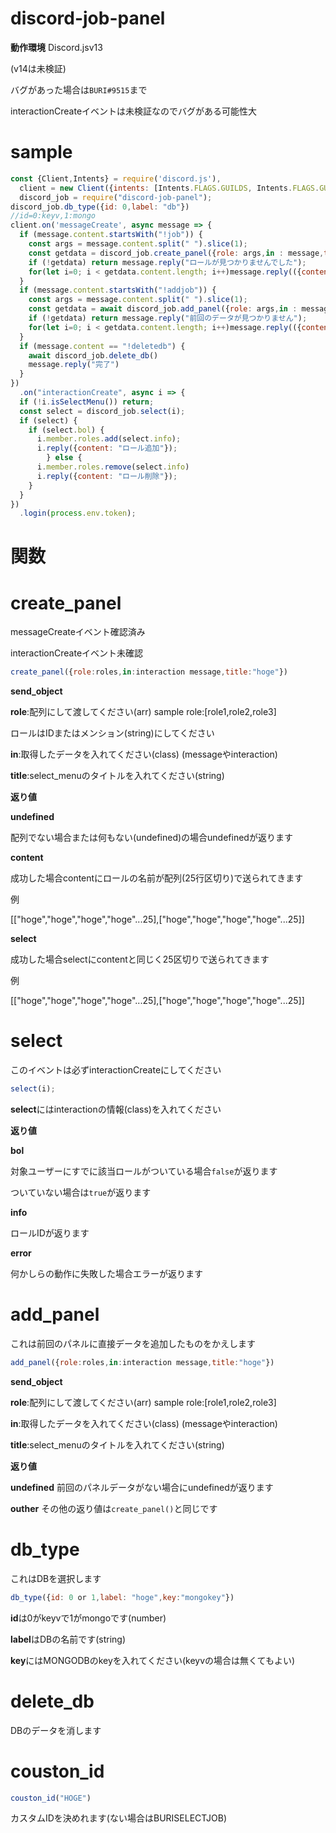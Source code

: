 # discord-job-panel

**動作環境**
Discord.jsv13

(v14は未検証)

バグがあった場合は``BURI#9515``まで

interactionCreateイベントは未検証なのでバグがある可能性大
# sample
```js
const {Client,Intents} = require('discord.js'),
  client = new Client({intents: [Intents.FLAGS.GUILDS, Intents.FLAGS.GUILD_MESSAGES]}),
  discord_job = require("discord-job-panel");
discord_job.db_type({id: 0,label: "db"})
//id=0:keyv,1:mongo
client.on('messageCreate', async message => {
  if (message.content.startsWith("!job")) {
    const args = message.content.split(" ").slice(1);
    const getdata = discord_job.create_panel({role: args,in : message,title: "ロールを選ぼう"});
    if (!getdata) return message.reply("ロールが見つかりませんでした");
    for(let i=0; i < getdata.content.length; i++)message.reply(({content: getdata.content[i].join("\n"),components: [getdata.select[i]]}));
  }
  if (message.content.startsWith("!addjob")) {
    const args = message.content.split(" ").slice(1);
    const getdata = await discord_job.add_panel({role: args,in : message,title: "ロールを選ぼう"});
    if (!getdata) return message.reply("前回のデータが見つかりません");
    for(let i=0; i < getdata.content.length; i++)message.reply(({content: getdata.content[i].join("\n"),components: [getdata.select[i]]}));
  }
  if (message.content == "!deletedb") {
    await discord_job.delete_db()
    message.reply("完了")
  }
})
  .on("interactionCreate", async i => {
  if (!i.isSelectMenu()) return;
  const select = discord_job.select(i);
  if (select) {
    if (select.bol) {
      i.member.roles.add(select.info);
      i.reply({content: "ロール追加"});
        } else {
      i.member.roles.remove(select.info)
      i.reply({content: "ロール削除"});
    }
  }
})
  .login(process.env.token);
```

# 関数

# create_panel
messageCreateイベント確認済み

interactionCreateイベント未確認

```js
create_panel({role:roles,in:interaction message,title:"hoge"})
```

**send_object**


**role**:配列にして渡してください(arr)
sample
role:[role1,role2,role3]

ロールはIDまたはメンション(string)にしてください


**in**:取得したデータを入れてください(class)
(messageやinteraction)



**title**:select_menuのタイトルを入れてください(string)

**返り値**

**undefined**

配列でない場合または何もない(undefined)の場合undefinedが返ります

**content**

成功した場合contentにロールの名前が配列(25行区切り)で送られてきます

例

[["hoge","hoge","hoge","hoge"...25],["hoge","hoge","hoge","hoge"...25]]

**select**

成功した場合selectにcontentと同じく25区切りで送られてきます

例

[["hoge","hoge","hoge","hoge"...25],["hoge","hoge","hoge","hoge"...25]]

# select

このイベントは必ずinteractionCreateにしてください

```js
select(i);
```

**select**にはinteractionの情報(class)を入れてください

**返り値**

**bol**

対象ユーザーにすでに該当ロールがついている場合`false`が返ります

ついていない場合は`true`が返ります

**info**

ロールIDが返ります

**error**

何かしらの動作に失敗した場合エラーが返ります

# add_panel

これは前回のパネルに直接データを追加したものをかえします

```js
add_panel({role:roles,in:interaction message,title:"hoge"})
```

**send_object**


**role**:配列にして渡してください(arr)
sample
role:[role1,role2,role3]


**in**:取得したデータを入れてください(class)
(messageやinteraction)



**title**:select_menuのタイトルを入れてください(string)


**返り値**

**undefined**
前回のパネルデータがない場合にundefinedが返ります

**outher**
その他の返り値は`create_panel()`と同じです

# db_type

これはDBを選択します

```js
db_type({id: 0 or 1,label: "hoge",key:"mongokey"})
 ```


**id**は0がkeyvで1がmongoです(number)

**label**はDBの名前です(string)

**key**にはMONGODBのkeyを入れてください(keyvの場合は無くてもよい)

# delete_db
DBのデータを消します

# couston_id

```js
couston_id("HOGE")
```

  カスタムIDを決めれます(ない場合はBURISELECTJOB)
